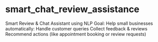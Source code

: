 # smart_chat_review_assistance
Smart Review &amp; Chat Assistant using NLP Goal: Help small businesses automatically:  Handle customer queries  Collect feedback &amp; reviews  Recommend actions (like appointment booking or review requests)
